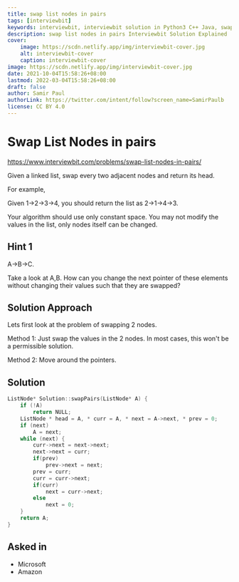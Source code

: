 ```yaml
---
title: swap list nodes in pairs
tags: [interviewbit]
keywords: interviewbit, interviewbit solution in Python3 C++ Java, swap list nodes in pairs solution
description: swap list nodes in pairs Interviewbit Solution Explained
cover:
    image: https://scdn.netlify.app/img/interviewbit-cover.jpg
    alt: interviewbit-cover
    caption: interviewbit-cover
image: https://scdn.netlify.app/img/interviewbit-cover.jpg
date: 2021-10-04T15:58:26+08:00
lastmod: 2022-03-04T15:58:26+08:00
draft: false
author: Samir Paul
authorLink: https://twitter.com/intent/follow?screen_name=SamirPaulb
license: CC BY 4.0
---
```


# Swap List Nodes in pairs

https://www.interviewbit.com/problems/swap-list-nodes-in-pairs/

Given a linked list, swap every two adjacent nodes and return its head.

For example,

Given 1->2->3->4, you should return the list as 2->1->4->3.

Your algorithm should use only constant space. You may not modify the values in the list, only nodes itself can be changed.

## Hint 1

A->B->C.

Take a look at A,B. How can you change the next pointer of these elements without changing their values such that they are swapped?

## Solution Approach

Lets first look at the problem of swapping 2 nodes.

Method 1: Just swap the values in the 2 nodes. In most cases, this won't be a permissible solution.

Method 2: Move around the pointers.

## Solution

```cpp
ListNode* Solution::swapPairs(ListNode* A) {
    if (!A)
        return NULL;
    ListNode * head = A, * curr = A, * next = A->next, * prev = 0;
    if (next)
        A = next;
    while (next) {
        curr->next = next->next;
        next->next = curr;
        if(prev)            
            prev->next = next;
        prev = curr;
        curr = curr->next;
        if(curr)
            next = curr->next;
        else
            next = 0;
    }
    return A;
}
```

## Asked in

* Microsoft
* Amazon

